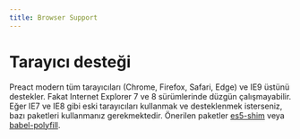 ```yaml
---
title: Browser Support
---
```


# Tarayıcı desteği
Preact modern tüm tarayıcıları (Chrome, Firefox, Safari, Edge) ve IE9 üstünü destekler. Fakat Internet Explorer 7 ve 8 sürümlerinde düzgün çalışmayabilir. Eğer IE7 ve IE8 gibi eski tarayıcıları kullanmak ve desteklenmek isterseniz, bazı paketleri kullanmanız gerekmektedir. Önerilen paketler [es5-shim] veya [babel-polyfill].

[es5-shim]: https://github.com/es-shims/es5-shim
[babel-polyfill]: https://babeljs.io/docs/usage/polyfill/


